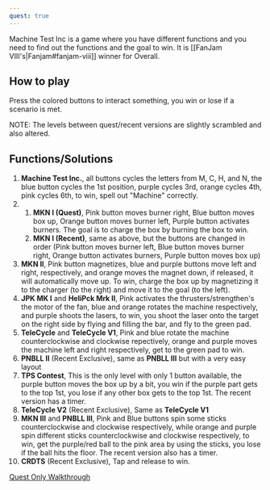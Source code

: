 ```yaml
---
quest: true
---
```

Machine Test Inc is a game where you have different functions and you need to find out the functions and the goal to win. It is [[FanJam VIII's|Fanjam#fanjam-viii]] winner for Overall.

## How to play
Press the colored buttons to interact something, you win or lose if a scenario is met. 

NOTE: The levels between quest/recent versions are slightly scrambled and also altered.

## Functions/Solutions
1. **Machine Test Inc.**, all buttons cycles the letters from M, C, H, and N, the blue button cycles the 1st position, purple cycles 3rd, orange cycles 4th, pink cycles 6th, to win, spell out "Machine" correctly.
2. 1. **MKN I (Quest)**, Pink button moves burner right, Blue button moves box up, Orange button moves burner left, Purple button activates burners. The goal is to charge the box by burning the box to win.
   2. **MKN I (Recent)**, same as above, but the buttons are changed in order (Pink button moves burner left, Blue button moves burner right, Orange button activates burners, Purple button moves box up)
3. **MKN II**, Pink button magnetizes, blue and purple buttons move left and right, respectively, and orange moves the magnet down, if released, it will automatically move up. To win, charge the box up by magnetizing it to the charger (to the right) and move it to the goal (to the left).
4. **JPK MK I** and **HeliPck Mrk II**, Pink activates the thrusters/strengthen's the motor of the fan, blue and orange rotates the machine respectively, and purple shoots the lasers, to win, you shoot the laser onto the target on the right side by flying and filling the bar, and fly to the green pad.
5. **TeleCycle** and **TeleCycle V1**, Pink and blue rotate the machine counterclockwise and clockwise repectively, orange and purple moves the machine left and right respectively, get to the green pad to win.
6. **PNBLL II** (Recent Exclusive), same as **PNBLL III** but with a very easy layout
7. **TPS Contest**, This is the only level with only 1 button available, the purple button moves the box up by a bit, you win if the purple part gets to the top 1st, you lose if any other box gets to the top 1st. The recent version has a timer.
8. **TeleCycle V2** (Recent Exclusive), Same as **TeleCycle V1**
9. **MKN III** and **PNBLL III**, Pink and Blue buttons spin some sticks counterclockwise and clockwise respectively, while orange and purple spin different sticks counterclockwise and clockwise respectively, to win, get the purple/red ball to the pink area by using the sticks, you lose if the ball hits the floor. The recent version also has a timer.
10. **CRDTS** (Recent Exclusive), Tap and release to win.

[Quest Only Walkthrough](https://www.youtube.com/watch?v=e68IWPC3_E)